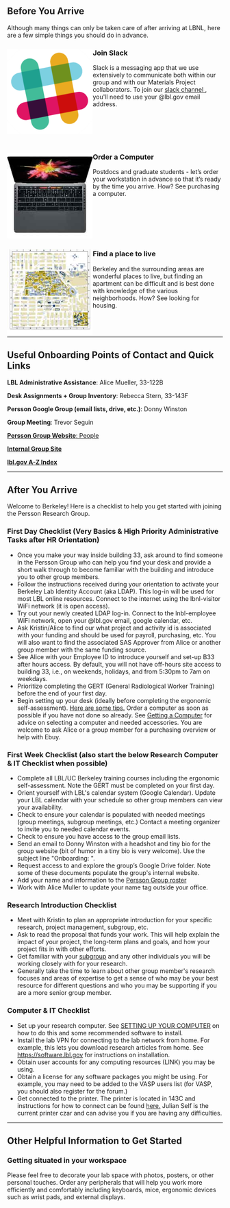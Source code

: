 ## Before You Arrive <a name="before"></a>

Although many things can only be taken care of after arriving at LBNL, here are a few simple things you should do in advance.


<div>
  <div>
    <img align="left" width="200" height="200" src="../resources/slack.png"/> 
    <div>
      <h3 padding-top="20" padding-left="20" >Join Slack</h3>
      <p padding-left="20">
        Slack is a messaging app that we use extensively to communicate both within our group and with our Materials Project collaborators. To join our <a href="https://berkeleytheory.slack.com"> slack channel </a>, you'll need to use your @lbl.gov email address.
        <br/><br/><br/><br/>
      </p>
    </div>
  </div>
</div>

<div>
  <br/>
  <div>
    <div>
      <img align="left" width="200" height="200" src="../resources/mac.jpg"/> 
      <div>
        <h3 padding-top="20" padding-left="20">Order a Computer</h3>
        <p padding-left="20">
          Postdocs and graduate students - let’s order your workstation in advance so that it’s ready by the time you arrive.
How? See purchasing a computer.
          <br /><br /><br /><br /><br />
        </p>
      </div>
    </div>
  </div>
</div>

<div>
  <br/>
  <div>
    <div>
    <img align="left" width="200" height="200" src="../resources/map.jpg"/> 
    <div>
      <h3 padding-top="10" padding-left="20">Find a place to live</h3>
      <p padding-left="20">
        Berkeley and the surrounding areas are wonderful places to live, but finding an apartment can be difficult and is best done with knowledge of the various neighborhoods. How? See looking for housing.
        <br/><br/><br/><br/>
       </p>
      </div>
    </div>
  </div>
</div>

-----------------------------------------------------------------------------------------------------------------------------
## Useful Onboarding Points of Contact and Quick Links <a name="after"></a>

**LBL Administrative Assistance**: Alice Mueller, 33-122B

**Desk Assignments + Group Inventory**: Rebecca Stern, 33-143F

**Persson Google Group (email lists, drive, etc.)**: Donny Winston

**Group Meeting**: Trevor Seguin</p>

[**Persson Group Website**: People](http://perssongroup.lbl.gov/people.html)

[**Internal Group Site**](https://sites.google.com/a/lbl.gov/perssongroup/home)

[**lbl.gov A-Z Index**](http://www.lbl.gov/a-z-index/)</p>

-----------------------------------------------------------------------------------------------------------------------------

## After You Arrive
Welcome to Berkeley! Here is a checklist to help you get started with joining the Persson Research Group.

### First Day Checklist (Very Basics & High Priority Administrative Tasks after HR Orientation) <a name="office"></a>
* Once you make your way inside building 33, ask around to find someone in the Persson Group who can help you find your desk and provide a short walk through to become familiar with the building and introduce you to other group members.
* Follow the instructions received during your orientation to activate your Berkeley Lab Identity Account (aka LDAP). This log-in will be used for most LBL online resources. Connect to the internet using the lbnl-visitor WiFi network (it is open access).
* Try out your newly created LDAP log-in. Connect to the lnbl-employee WiFi network, open your @lbl.gov email, google calendar, etc.
* Ask Kristin/Alice to find our what project and activity id is associated with your funding and should be used for payroll, purchasing, etc. You will also want to find the associated SAS Approver from Alice or another group member with the same funding source.
* See Alice with your Employee ID to introduce yourself and set-up B33 after hours access. By default, you will not have off-hours site access to building 33, i.e., on weekends, holidays, and from 5:30pm to 7am on weekdays.
* Prioritize completing the GERT (General Radiological Worker Training) before the end of your first day.
* Begin setting up your desk (ideally before completing the ergonomic self-assessment). [Here are some tips.](https://github.com/perssongroup/handbook#getting-situated-in-your-office-) Order a computer as soon as possible if you have not done so already. See [Getting a Computer](https://github.com/perssongroup/handbook#getting-a-computer) for advice on selecting a computer and needed accessories. You are welcome to ask Alice or a group member for a purchasing overview or help with Ebuy.

### First Week Checklist (also start the below Research Computer & IT Checklist when possible) <a name="office"></a>
* Complete all LBL/UC Berkeley training courses including the ergonomic self-assessment. Note the GERT must be completed on your first day.
* Orient yourself with LBL's calendar system (Google Calendar). Update your LBL calendar with your schedule so other group members can view your availability. 
* Check to ensure your calendar is populated with needed meetings (group meetings, subgroup meetings, etc.) Contact a meeting organizer to invite you to needed calendar events.
* Check to ensure you have access to the group email lists.
* Send an email to Donny Winston with a headshot and tiny bio for the group website (bit of humor in a tiny bio is very welcome). Use the subject line "Onboarding: <YOUR NAME>".
* Request access to and explore the group’s Google Drive folder. Note some of these documents populate the group's internal website.
* Add your name and information to the [Persson Group roster](https://docs.google.com/spreadsheets/d/1p_B3systKq6PYCuHrbT0rGqEl18QWMaqp6x664Za8zw/edit)
* Work with Alice Muller to update your name tag outside your office.

### Research Introduction Checklist <a name="office"></a>
* Meet with Kristin to plan an appropriate introduction for your specific research, project management, subgroup, etc.
* Ask to read the proposal that funds your work. This will help explain the impact of your project, the long-term plans and goals, and how your project fits in with other efforts.
* Get familiar with your [subgroup](https://docs.google.com/document/d/1nPucQrb3383C1OS95Q50T4h_LjJwNbbVWJtj3CZ1K5c/edit) and any other individuals you will be working closely with for your research.
* Generally take the time to learn about other group member's research focuses and areas of expertise to get a sense of who may be your best resource for different questions and who you may be supporting if you are a more senior group member.

### Computer & IT Checklist <a name="office"></a>
* Set up your research computer. See [SETTING UP YOUR COMPUTER]() on how to do this and some recommended software to install.
* Install the lab VPN for connecting to the lab network from home. For example, this lets you download research articles from home. See https://software.lbl.gov for instructions on installation.
* Obtain user accounts for any computing resources (LINK) you may be using.
* Obtain a license for any software packages you might be using. For example, you may need to be added to the VASP users list (for VASP, you should also register for the forum.)
* Get connected to the printer. The printer is located in 143C and instructions for how to connect can be found [here.](https://sites.google.com/a/lbl.gov/perssongroup/printers-in-persson-group) Julian Self is the current printer czar and can advise you if you are having any difficulties.

-----------------------------------------------------------------------------------------------------------------------------

## Other Helpful Information to Get Started <a name="money"></a>

### Getting situated in your workspace <a name="office"></a>
Please feel free to decorate your lab space with photos, posters, or other personal touches. Order any peripherals that will help you work more efficiently and comfortably including keyboards, mice, ergonomic devices such as wrist pads, and external displays.
